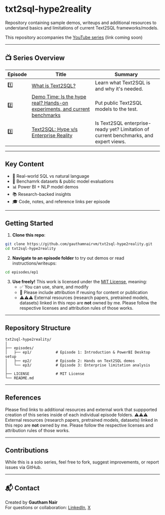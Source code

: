 # txt2sql-hype2reality
Repository containing sample demos, writeups and additional resources to understand basics and limitations of current Text2SQL frameworks/models.

This repository accompanies the [YouTube series](#) (link coming soon)

---

## 📺 Series Overview

| Episode | Title | Summary |
|--------|-------|---------|
| 1️⃣ | [What is Text2SQL?](episodes/ep1) | Learn what Text2SQL is and why it's needed. |
| 2️⃣ | [Demo Time: Is the hype real? Hands-on experiments, and current benchmarks](episodes/ep2) | Put public Text2SQL models to the test. |
| 3️⃣ | [Text2SQL: Hype v/s Enterprise Reality](episodes/ep3) | Is Text2SQL enterprise-ready yet? Limitation of current benchmarks, and expert views. |

---

## Key Content

- 🔁 Real-world SQL vs natural language
- 🔎 Benchamrk datasets & public model evaluations
- 📊 Power BI + NLP model demos
- 📚 Research-backed insights
- 🎓 Code, notes, and reference links per episode

---

## Getting Started

1. **Clone this repo**:
```bash
git clone https://github.com/gauthamnairvm/txt2sql-hype2reality.git
cd txt2sql-hype2reality
```

2. **Navigate to an episode folder** to try out demos or read instructions/writeups:
```bash
cd episodes/ep1
```

3. **Use freely!** This work is licensed under the [MIT License](LICENSE), meaning:
   - ✅ You can use, share, and modify
   - 🚫 Please include attribution if reusing for content or publication
   - ⚠️⚠️⚠️ External resources (research papers, pretrained models, datasets) linked in this repo are **not** owned by me. Please follow the respective licenses and attribution rules of those works.

---

## Repository Structure

```
txt2sql-hype2reality/
│
├── episodes/
│   ├── ep1/           # Episode 1: Introduction & PowerBI Desktop setup
│   ├── ep2/           # Episode 2: Hands on Text2SQL demos
│   └── ep3/           # Episode 3: Enterprise limitation analysis
│
├── LICENSE            # MIT License
└── README.md
```

---

## References

Please find links to additional resources and external work that suppported creation of this series inside of each individual episode folders. ⚠️⚠️⚠️ External resources (research papers, pretrained models, datasets) linked in this repo are **not** owned by me. Please follow the respective licenses and attribution rules of those works.

---

## Contributions

While this is a solo series, feel free to fork, suggest improvements, or report issues via GitHub.

---

## 📬 Contact

Created by **Gautham Nair**  
For questions or collaboration: [LinkedIn](https://www.linkedin.com/in/vmgauthamnair/), [X](https://x.com/VMG_Nair)

